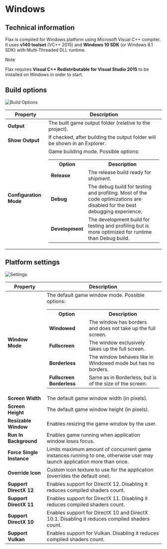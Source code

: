 # Windows

## Technical information

Flax is compiled for Windows platform using Microsoft Visual C++ compiler. It uses **v140 toolset** (VC\+\+ 2015) and **Windows 10 SDK** (or Windows 8.1 SDK) with Multi-Threaded DLL runtime.

> [!Note]
> Flax requires **Visual C++ Redistributable for Visual Studio 2015** to be installed on Windows in order to start.

## Build options

![Build Options](media/build-windows.jpg)

| Property | Description |
|--------|--------|
| **Output** | The built game output folder (relative to the project). |
| **Show Output** | If checked, after building the output folder will be shown in an Explorer. |
| **Configuration Mode** | Game building mode. Possible options: <table><tbody><tr><th>Option</th><th>Description</th></tr><tr><td>**Release**</td><td>The release build ready for shipment.</td></tr><tr><td>**Debug**</td><td>The debug build for testing and profiling. Most of the code optimizations are disabled for the best debugging experience.</td></tr><tr><td>**Development**</td><td>The development build for testing and profiling but is more optimized for runtime than Debug build.</td></tr></tbody></table>|

## Platform settings

![Settings](media/settings-windows.jpg)

| Property | Description |
|--------|--------|
| **Window Mode** | The default game window mode. Possible options: <table><tbody><tr><th>Option</th><th>Description</th></tr><tr><td>**Windowed**</td><td>The window has borders and does not take up the full screen.</td></tr><tr><td>**Fullscreen**</td><td>The window exclusively takes up the full screen.</td></tr><tr><td>**Borderless**</td><td>The window behaves like in Windowed mode but has no borders.</td></tr><tr><td>**Fullscreen Borderless**</td><td>Same as in Borderless, but is of the size of the screen.</td></tr></tbody></table> |
| **Screen Width** | The default game window width (in pixels). |
| **Screen Height** | The default game window height (in pixels). |
| **Resizable Window** | Enables resizing the game window by the user. |
| **Run In Background** | Enables game running when application window loses focus. |
| **Force Single Instance** | Limits maximum amount of concurrent game instances running to one, otherwise user may launch application more than once. |
| **Override Icon** | Custom icon texture to use for the application (overrides the default one). |
| **Support DirectX 12** | Enables support for DirectX 12. Disabling it reduces compiled shaders count. |
| **Support DirectX 11** | Enables support for DirectX 11. Disabling it reduces compiled shaders count. |
| **Support DirectX 10** | Enables support for DirectX 10 and DirectX 10.1. Disabling it reduces compiled shaders count. |
| **Support Vulkan** | Enables support for Vulkan. Disabling it reduces compiled shaders count. |
